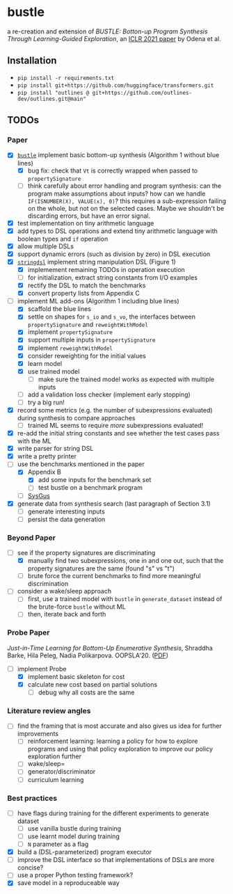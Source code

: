# bustle
a re-creation and extension of _BUSTLE: Botton-up Program Synthesis Through Learning-Guided Exploration_, an [ICLR 2021 paper](https://openreview.net/forum?id=yHeg4PbFHh) by Odena et al.

## Installation
- `pip install -r requirements.txt`
- `pip install git+https://github.com/huggingface/transformers.git`
- `pip install "outlines @ git+https://github.com/outlines-dev/outlines.git@main"`

## TODOs

### Paper

- [x] [`bustle`](bustle.py) implement basic bottom-up synthesis (Algorithm 1 without blue lines)
  - [x] bug fix: check that `Vt` is correctly wrapped when passed to `propertySignature`
  - [ ] think carefully about error handling and program synthesis: can the program make assumptions about inputs? how can we handle `IF(ISNUMBER(X), VALUE(x), 0)`? this requires a sub-expression failing on the whole, but not on the selected cases. Maybe we shouldn't be discarding errors, but have an error signal.
- [x] test implementation on tiny arithmetic language
- [x] add types to DSL operations and extend tiny arithmetic language with boolean types and `if` operation
- [x] allow multiple DSLs
- [x] support dynamic errors (such as division by zero) in DSL execution
- [x] [`stringdsl`](stringdsl.py) implement string manipulation DSL (Figure 1)
  - [x] implemement remaining TODOs in operation execution
  - [ ] for initialization, extract string constants from I/O examples
  - [x] rectify the DSL to match the benchmarks
  - [x] convert property lists from Appendix C
- [ ] implement ML add-ons (Algorithm 1 including blue lines)
  - [x] scaffold the blue lines
  - [x] settle on shapes for `s_io` and `s_vo`, the interfaces between `propertySignature` and `reweightWithModel`
  - [x] implement `propertySignature`
  - [x] support multiple inputs in `propertySignature`
  - [x] implement `reweightWithModel`
  - [x] consider reweighting for the initial values
  - [x] learn model
  - [x] use trained model
    - [ ] make sure the trained model works as expected with multiple inputs
  - [ ] add a validation loss checker (implement early stopping)
  - [ ] try a big run!
- [x] record some metrics (e.g. the number of subexpressions evaluated) during synthesis to compare approaches
    - [ ] trained ML seems to require _more_ subexpressions evaluated!
- [x] re-add the initial string constants and see whether the test cases pass with the ML
- [x] write parser for string DSL
- [x] write a pretty printer
- [ ] use the benchmarks mentioned in the paper
  - [x] Appendix B
    - [x] add some inputs for the benchmark set 
    - [ ] test bustle on a benchmark program
  - [ ] [SysGus](https://github.com/SyGuS-Org/benchmarks)
- [x] generate data from synthesis search (last paragraph of Section 3.1)
  - [ ] generate interesting inputs
  - [ ] persist the data generation

### Beyond Paper
- [ ] see if the property signatures are discriminating
  - [x] manually find two subexpressions, one in and one out, such that the property signatures are the same (found "s" vs "t")
  - [ ] brute force the current benchmarks to find more meaningful discrimination
- [ ] consider a wake/sleep approach
  - [ ] first, use a trained model with `bustle` in `generate_dataset` instead of the brute-force `bustle` without ML
  - [ ] then, iterate back and forth

### Probe Paper
_Just-in-Time Learning for Bottom-Up Enumerative Synthesis_, Shraddha Barke, Hila Peleg, Nadia Polikarpova. OOPSLA'20. ([PDF](https://cseweb.ucsd.edu/~npolikarpova/publications/oopsla20-probe.pdf))

- [ ] implement Probe
  - [x] implement basic skeleton for cost
  - [x] calculate new cost based on partial solutions
    - [ ] debug why all costs are the same

### Literature review angles
- [ ] find the framing that is most accurate and also gives us idea for further improvements
  - [ ] reinforcement learning: learning a policy for how to explore programs and using that policy exploration to improve our policy exploration further
  - [ ] wake/sleep=
  - [ ] generator/discriminator
  - [ ] curriculum learning

### Best practices
- [ ] have flags during training for the different experiments to generate dataset
  - [ ] use vanilla bustle during training
  - [ ] use learnt model during training
  - [ ] `N` parameter as a flag
- [x] build a (DSL-parameterized) program executor
- [ ] improve the DSL interface so that implementations of DSLs are more concise?
- [ ] use a proper Python testing framework?
- [x] save model in a reproduceable way
